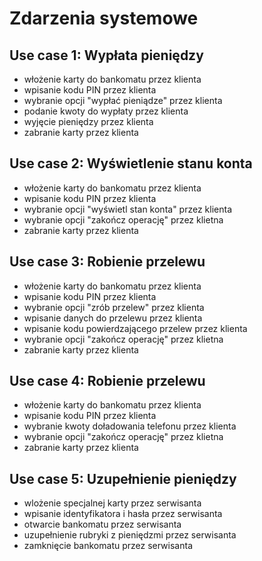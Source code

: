 Zdarzenia systemowe
===================

Use case 1: Wypłata pieniędzy
-----------------

  - włożenie karty do bankomatu przez klienta
  - wpisanie kodu PIN przez klienta
  - wybranie opcji "wypłać pieniądze" przez klienta
  - podanie kwoty do wypłaty przez klienta
  - wyjęcie pieniędzy przez klienta
  - zabranie karty przez klienta

Use case 2: Wyświetlenie stanu konta
-----------------

  - włożenie karty do bankomatu przez klienta
  - wpisanie kodu PIN przez klienta
  - wybranie opcji "wyświetl stan konta" przez klienta
  - wybranie opcji "zakończ operację" przez klietna
  - zabranie karty przez klienta 
  
Use case 3: Robienie przelewu
-----------------

  - włożenie karty do bankomatu przez klienta
  - wpisanie kodu PIN przez klienta
  - wybranie opcji "zrób przelew" przez klienta
  - wpisanie danych do przelewu przez klienta
  - wpisanie kodu powierdzającego przelew przez klienta
  - wybranie opcji "zakończ operację" przez klietna
  - zabranie karty przez klienta
    
Use case 4: Robienie przelewu
-----------------

  - włożenie karty do bankomatu przez klienta
  - wpisanie kodu PIN przez klienta
  - wybranie kwoty doładowania telefonu przez klienta
  - wybranie opcji "zakończ operację" przez klietna
  - zabranie karty przez klienta
  
Use case 5: Uzupełnienie pieniędzy
-----------------

  - wlożenie specjalnej karty przez serwisanta
  - wpisanie identyfikatora i hasła przez serwisanta
  - otwarcie bankomatu przez serwisanta
  - uzupełnienie rubryki z pieniędzmi przez serwisanta
  - zamknięcie bankomatu przez serwisanta

